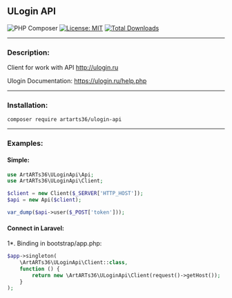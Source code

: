 ## ULogin API

![PHP Composer](https://github.com/ArtARTs36/UloginApi/workflows/PHP%20Composer/badge.svg?branch=master)
[![License: MIT](https://img.shields.io/badge/License-MIT-yellow.svg)](https://opensource.org/licenses/MIT)
<a href="https://poser.pugx.org/artarts36/ulogin-api/d/total.svg">
    <img src="https://poser.pugx.org/artarts36/ulogin-api/d/total.svg" alt="Total Downloads">
</a>

----

### Description:

Client for work with API http://ulogin.ru

Ulogin Documentation: https://ulogin.ru/help.php

---

### Installation:

`composer require artarts36/ulogin-api`

----

### Examples:

#### Simple:

```php
use ArtARTs36\ULoginApi\Api;
use ArtARTs36\ULoginApi\Client;

$client = new Client($_SERVER['HTTP_HOST']);
$api = new Api($client);

var_dump($api->user($_POST['token']));
```

#### Connect in Laravel:

1*. Binding in bootstrap/app.php:

```php
$app->singleton(
    \ArtARTs36\ULoginApi\Client::class,
    function () {
        return new \ArtARTs36\ULoginApi\Client(request()->getHost());
    }
);
```
